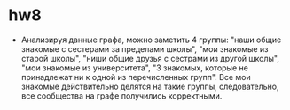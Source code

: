 # hw8
+ Анализируя данные графа, можно заметить 4 группы: "наши общие знакомые с сестерами за пределами школы", "мои знакомые из старой школы", "ниши общие друзья с сестрами из другой школы", "мои знакомые из университета", "3 знакомых, которые не принадлежат ни к одной из перечисленных групп". Все мои знакомые действительно делятся на такие группы, следовательно, все сообщества на графе получились корректными.
